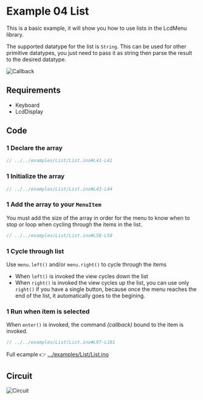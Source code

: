 # Example 04 List

This is a basic example, it will show you how to use lists in the LcdMenu library.

The supported datatype for the list is `String`. This can be used for other primitive datatypes, you just need to pass it as string then parse the result to the desired datatype.

![Callback](https://i.imgur.com/1CUPScl.gif)

## Requirements

- Keyboard
- LcdDisplay

## Code

### 1 Declare the array

```cpp
// ../../examples/List/List.ino#L41-L41
```

### 1 Initialize the array

```cpp
// ../../examples/List/List.ino#L43-L44
```

### 1 Add the array to your `MenuItem`

You must add the size of the array in order for the menu to know when to stop or loop when cycling through the items in the list.

```cpp
// ../../examples/List/List.ino#L58-L58
```

### 1 Cycle through list

Use `menu.left()` and/or `menu.right()` to cycle through the items

- When `left()` is invoked the view cycles down the list
- When `right()` is invoked the view cycles up the list, you can use only `right()` if you have a single button, because once the menu reaches the end of the list, it automatically goes to the begining.

### 1 Run when item is selected

When `enter()` is invoked, the command *(callback)* bound to the item is invoked.

```cpp
// ../../examples/List/List.ino#L97-L101
```

Full ecample 👉 [.../examples/List/List.ino](https://github.com/forntoh/LcdMenu/tree/master/examples/List/List.ino)

## Circuit

![Circuit](https://github.com/forntoh/LcdMenu/blob/gh-pages/assets/img/circuit.png?raw=true)
